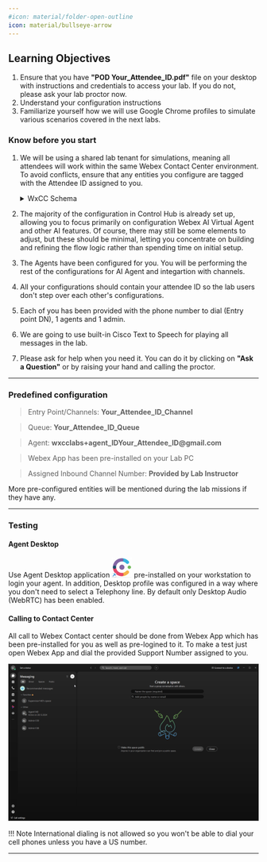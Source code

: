 ```yaml
---
#icon: material/folder-open-outline
icon: material/bullseye-arrow
---
```


## Learning Objectives
1. Ensure that you have **"POD <span class="attendee-id-placeholder">Your_Attendee_ID</span>.pdf"** file on your desktop with instructions and credentials to access your lab. If you do not, please ask your lab proctor now.
2. Understand your configuration instructions
3. Familiarize yourself how we will use Google Chrome profiles to simulate various scenarios covered in the next labs.

### Know before you start

1. We will be using a shared lab tenant for simulations, meaning all attendees will work within the same Webex Contact Center environment. To avoid conflicts, ensure that any entities you configure are tagged with the Attendee ID assigned to you.
    
    <details><summary>WxCC Schema</summary>![Profiles](../graphics/overview/WxCC_Schema.png)</details>

2. The majority of the configuration in Control Hub is already set up, allowing you to focus primarily on configuration Webex AI Virtual Agent and other AI features. Of course, there may still be some elements to adjust, but these should be minimal, letting you concentrate on building and refining the flow logic rather than spending time on initial setup.
3. The Agents have been configured for you. You will be performing the rest of the configurations for AI Agent and integartion with channels.
4. All your configurations should contain your attendee ID so the lab users don't step over each other's configurations.
5. Each of you has been provided with the phone number to dial (Entry point DN), 1 agents and 1 admin.
6. We are going to use built-in Cisco Text to Speech for playing all messages in the lab.
7. Please ask for help when you need it. You can do it by clicking on **"Ask a Question"** or by raising your hand and calling the proctor.

---

### Predefined configuration

> Entry Point/Channels:  **<span class="attendee-id-container"><span class="attendee-id-placeholder" data-suffix="_Channel">Your_Attendee_ID</span>_Channel<span class="copy"></span></span>**

> Queue:  **<span class="attendee-id-container"><span class="attendee-id-placeholder" data-suffix="_Queue">Your_Attendee_ID</span>_Queue<span class="copy"></span></span>**

> Agent:   **<span class="attendee-id-container">wxcclabs+agent_ID<span class="attendee-id-placeholder" data-prefix="wxcclabs+agent_ID" data-suffix="@gmail.com">Your_Attendee_ID</span>@gmail.com<span class="copy"></span></span>**

> Webex App has been pre-installed on your Lab PC

> Assigned Inbound Channel Number: **Provided by Lab Instructor**

More pre-configured entities will be mentioned during the lab missions if they have any.

---

### Testing

#### Agent Desktop

Use Agent Desktop application ![profiles](../graphics/overview/Desktop_Icon40x40.png) pre-installed on your workstation to login your agent. In addition, Desktop profile was configured in a way where you don't need to select a Telephony line. By default only Desktop Audio (WebRTC) has been enabled.


#### Calling to Contact Center
All call to Webex Contact center should be done from Webex App which has been pre-installed for you as well as pre-logined to it.
To make a test just open Webex App and dial the provided Support Number assigned to you.

   ![profiles](../graphics/Lab1/WxApp_Test.gif)

!!! Note
    International dialing is not allowed so you won't be able to dial your cell phones unless you have a US number.

---

